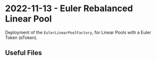 # 2022-11-13 - Euler Rebalanced Linear Pool

Deployment of the `EulerLinearPoolFactory`, for Linear Pools with a Euler Token (eToken).

## Useful Files